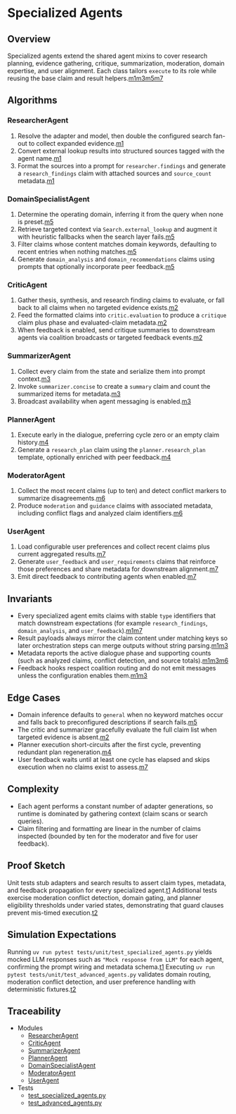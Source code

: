 # Specialized Agents

## Overview

Specialized agents extend the shared agent mixins to cover research planning,
evidence gathering, critique, summarization, moderation, domain expertise, and
user alignment. Each class tailors ``execute`` to its role while reusing the
base claim and result helpers.[m1][m2][m3][m4][m5][m6][m7]

## Algorithms

### ResearcherAgent

1. Resolve the adapter and model, then double the configured search fan-out to
   collect expanded evidence.[m1]
2. Convert external lookup results into structured sources tagged with the agent
   name.[m1]
3. Format the sources into a prompt for ``researcher.findings`` and generate a
   ``research_findings`` claim with attached sources and ``source_count``
   metadata.[m1]

### DomainSpecialistAgent

1. Determine the operating domain, inferring it from the query when none is
   preset.[m5]
2. Retrieve targeted context via ``Search.external_lookup`` and augment it with
   heuristic fallbacks when the search layer fails.[m5]
3. Filter claims whose content matches domain keywords, defaulting to recent
   entries when nothing matches.[m5]
4. Generate ``domain_analysis`` and ``domain_recommendations`` claims using
   prompts that optionally incorporate peer feedback.[m5]

### CriticAgent

1. Gather thesis, synthesis, and research finding claims to evaluate, or fall
   back to all claims when no targeted evidence exists.[m2]
2. Feed the formatted claims into ``critic.evaluation`` to produce a
   ``critique`` claim plus phase and evaluated-claim metadata.[m2]
3. When feedback is enabled, send critique summaries to downstream agents via
   coalition broadcasts or targeted feedback events.[m2]

### SummarizerAgent

1. Collect every claim from the state and serialize them into prompt context.[m3]
2. Invoke ``summarizer.concise`` to create a ``summary`` claim and count the
   summarized items for metadata.[m3]
3. Broadcast availability when agent messaging is enabled.[m3]

### PlannerAgent

1. Execute early in the dialogue, preferring cycle zero or an empty claim
   history.[m4]
2. Generate a ``research_plan`` claim using the ``planner.research_plan``
   template, optionally enriched with peer feedback.[m4]

### ModeratorAgent

1. Collect the most recent claims (up to ten) and detect conflict markers to
   summarize disagreements.[m6]
2. Produce ``moderation`` and ``guidance`` claims with associated metadata,
   including conflict flags and analyzed claim identifiers.[m6]

### UserAgent

1. Load configurable user preferences and collect recent claims plus current
   aggregated results.[m7]
2. Generate ``user_feedback`` and ``user_requirements`` claims that reinforce
   those preferences and share metadata for downstream alignment.[m7]
3. Emit direct feedback to contributing agents when enabled.[m7]

## Invariants

- Every specialized agent emits claims with stable ``type`` identifiers that
  match downstream expectations (for example ``research_findings``,
  ``domain_analysis``, and ``user_feedback``).[m1][m5][m7]
- Result payloads always mirror the claim content under matching keys so later
  orchestration steps can merge outputs without string parsing.[m1][m2][m3][m4]
- Metadata reports the active dialogue phase and supporting counts (such as
  analyzed claims, conflict detection, and source totals).[m1][m2][m3][m4][m6]
- Feedback hooks respect coalition routing and do not emit messages unless the
  configuration enables them.[m1][m2][m3][m7]

## Edge Cases

- Domain inference defaults to ``general`` when no keyword matches occur and
  falls back to preconfigured descriptions if search fails.[m5]
- The critic and summarizer gracefully evaluate the full claim list when
  targeted evidence is absent.[m2][m3]
- Planner execution short-circuits after the first cycle, preventing redundant
  plan regeneration.[m4]
- User feedback waits until at least one cycle has elapsed and skips execution
  when no claims exist to assess.[m7]

## Complexity

- Each agent performs a constant number of adapter generations, so runtime is
  dominated by gathering context (claim scans or search queries).
- Claim filtering and formatting are linear in the number of claims inspected
  (bounded by ten for the moderator and five for user feedback).

## Proof Sketch

Unit tests stub adapters and search results to assert claim types, metadata, and
feedback propagation for every specialized agent.[t1] Additional tests exercise
moderation conflict detection, domain gating, and planner eligibility thresholds
under varied states, demonstrating that guard clauses prevent mis-timed
execution.[t2]

## Simulation Expectations

Running ``uv run pytest tests/unit/test_specialized_agents.py`` yields mocked
LLM responses such as ``"Mock response from LLM"`` for each agent, confirming the
prompt wiring and metadata schema.[t1] Executing
``uv run pytest tests/unit/test_advanced_agents.py`` validates domain routing,
moderation conflict detection, and user preference handling with deterministic
fixtures.[t2]

## Traceability

- Modules
  - [ResearcherAgent][m1]
  - [CriticAgent][m2]
  - [SummarizerAgent][m3]
  - [PlannerAgent][m4]
  - [DomainSpecialistAgent][m5]
  - [ModeratorAgent][m6]
  - [UserAgent][m7]
- Tests
  - [test_specialized_agents.py][t1]
  - [test_advanced_agents.py][t2]

[m1]: ../../src/autoresearch/agents/specialized/researcher.py
[m2]: ../../src/autoresearch/agents/specialized/critic.py
[m3]: ../../src/autoresearch/agents/specialized/summarizer.py
[m4]: ../../src/autoresearch/agents/specialized/planner.py
[m5]: ../../src/autoresearch/agents/specialized/domain_specialist.py
[m6]: ../../src/autoresearch/agents/specialized/moderator.py
[m7]: ../../src/autoresearch/agents/specialized/user_agent.py
[t1]: ../../tests/unit/test_specialized_agents.py
[t2]: ../../tests/unit/test_advanced_agents.py
